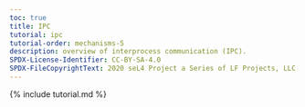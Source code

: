 ```yaml
---
toc: true
title: IPC
tutorial: ipc
tutorial-order: mechanisms-5
description: overview of interprocess communication (IPC).
SPDX-License-Identifier: CC-BY-SA-4.0
SPDX-FileCopyrightText: 2020 seL4 Project a Series of LF Projects, LLC.
---
```

{% include tutorial.md %}
